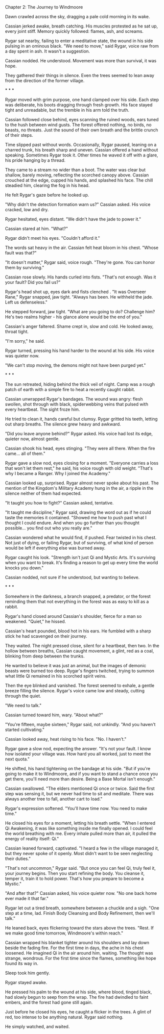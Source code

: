 Chapter 2: The Journey to Windmoore

Dawn crawled across the sky, dragging a pale cold morning in its wake.

Cassian jerked awake, breath catching. His muscles protested as he sat up, every joint stiff. Memory quickly followed: flames, ash, and screams. 

Rygar sat nearby, failing to enter a meditative state, the wound in his side pulsing in an ominous black. "We need to move," said Rygar, voice raw from a day spent in ash. It wasn't a suggestion. 

Cassian nodded. He understood. Movement was more than survival, it was hope.

They gathered their things in silence. Even the trees seemed to lean away from the direction of the former village.

\* \* \*

Rygar moved with grim purpose, one hand clamped over his side. Each step was deliberate, his boots dragging through fresh growth. His face stayed tight and unreadable, but the tremble in his arm told the truth.

Cassian followed close behind, eyes scanning the ruined woods, ears tuned to the hush between wind gusts. The forest offered nothing, no birds, no beasts, no threats. Just the sound of their own breath and the brittle crunch of their steps.

Time slipped past without words. Occasionally, Rygar paused, leaning on a charred trunk, his breath sharp and uneven. Cassian offered a hand without speaking. Sometimes Rygar took it. Other times he waved it off with a glare, his pride hanging by a thread.

They came to a stream no wider than a boot. The water was clear but shallow, barely moving, reflecting the scorched canopy above. Cassian crouched at the edge, cupped his hands, and splashed his face. The chill steadied him, clearing the fog in his head.

He felt Rygar's gaze before he looked up.

"Why didn't the detection formation warn us?" Cassian asked. His voice cracked, low and dry.

Rygar hesitated, eyes distant. "We didn't have the jade to power it."

Cassian stared at him. "What?"

Rygar didn't meet his eyes. "Couldn't afford it."

The words sat heavy in the air. Cassian felt heat bloom in his chest. "Whose fault was that?"

"It doesn't matter," Rygar said, voice rough. "They're gone. You can honor them by surviving."

Cassian rose slowly. His hands curled into fists. "That's not enough. Was it your fault? Did you fail us?"

Rygar's head shot up, eyes dark and fists clenched . "It was Overseer Rane," Rygar snapped, jaw tight. "Always has been. He withheld the jade. Left us defenseless."

He stepped forward, jaw tight. "What are you going to do? Challenge him? He's two realms higher - his glance alone would be the end of you."

Cassian's anger faltered. Shame crept in, slow and cold. He looked away, throat tight.

"I'm sorry," he said.

Rygar turned, pressing his hand harder to the wound at his side. His voice was quieter now.

"We can't stop moving, the demons might not have been purged yet."

\* \* \*

The sun retreated, hiding behind the thick veil of night. Camp was a rough patch of earth with a simple fire to heat a recently caught rabbit.

Cassian unwrapped Rygar's bandages. The wound was angry: flesh swollen, shot through with black, spiderwebbing veins that pulsed with every heartbeat. The sight froze him.

He tried to clean it, hands careful but clumsy. Rygar gritted his teeth, letting out sharp breaths. The silence grew heavy and awkward.

"Did you leave anyone behind?" Rygar asked. His voice had lost its edge, quieter now, almost gentle.

Cassian shook his head, eyes stinging. "They were all there. When the fire came… all of them."

Rygar gave a slow nod, eyes closing for a moment. "Everyone carries a loss that won't let them rest," he said, his voice rough with old weight. "That's why I became a Ranger. Why I joined the Academy."

Cassian looked up, surprised. Rygar almost never spoke about his past. The mention of the Kingdom's Military Academy hung in the air, a ripple in the silence neither of them had expected.

"It taught you how to fight?" Cassian asked, tentative.

"It taught me discipline," Rygar said, drawing the word out as if he could taste the memories it contained. "Showed me how to push past what I thought I could endure. And when you go further than you thought possible... you find out who you really are."

Cassian wondered what he would find, if pushed. Fear twisted in his chest. Not just of dying, or failing Rygar, but of surviving, of what kind of person would be left if everything else was burned away.

Rygar caught his look. "Strength isn't just Qi and Mystic Arts. It's surviving when you want to break. It's finding a reason to get up every time the world knocks you down."

Cassian nodded, not sure if he understood, but wanting to believe.

\* \* \*

Somewhere in the darkness, a branch snapped, a predator, or the forest reminding them that not everything in the forest was as easy to kill as a rabbit.

Rygar's hand closed around Cassian's shoulder, fierce for a man so weakened. "Quiet," he hissed.

Cassian's heart pounded, blood hot in his ears. He fumbled with a sharp stick he had scavenged on their journey.

They waited. The night pressed close, silent for a heartbeat, then two. In the hollow between breaths, Cassian caught movement, a glint, red as a coal, blinking from deep between the trunks.

He wanted to believe it was just an animal, but the images of demonic beasts were burned too deep. Rygar's fingers twitched, trying to summon what little Qi remained in his scorched spirit veins.

Then the eye blinked and vanished. The forest seemed to exhale, a gentle breeze filling the silence. Rygar's voice came low and steady, cutting through the quiet.

"We need to talk."

Cassian turned toward him, wary. "About what?"

"You're fifteen, maybe sixteen," Rygar said, not unkindly. "And you haven't started cultivating."

Cassian looked away, heat rising to his face. "No. I haven't."

Rygar gave a slow nod, expecting the answer. "It's not your fault. I know how isolated your village was. How hard you all worked, just to meet the next quota."

He shifted, his hand tightening on the bandage at his side. "But if you're going to make it to Windmoore, and if you want to stand a chance once you get there, you'll need more than desire. Being a Base Mortal isn't enough."

Cassian swallowed. "The elders mentioned Qi once or twice. Said the first step was sensing it, but we never had time to sit and meditate. There was always another tree to fall, another cart to load."

Rygar's expression softened. "You'll have time now. You need to make time."

He closed his eyes for a moment, letting his breath settle. "When I entered Qi Awakening, it was like something inside me finally opened. I could feel the world breathing with me. Every inhale pulled more than air, it pulled the energy of reality itself: Qi."

Cassian leaned forward, captivated. "I heard a few in the village managed it, but they never spoke of it openly. Most didn't want to be seen neglecting their duties."

"That's not uncommon," Rygar said. "But once you can feel Qi, truly feel it, your journey begins. Then you start refining the body. You cleanse it, temper it, train it to hold power. That's how you prepare to become a Mystic."

"And after that?" Cassian asked, his voice quieter now. "No one back home ever made it that far."

Rygar let out a tired breath, somewhere between a chuckle and a sigh. "One step at a time, lad. Finish Body Cleansing and Body Refinement, then we'll talk."

He leaned back, eyes flickering toward the stars above the trees. "Rest. If we make good time tomorrow, Windmoore's within reach."

Cassian wrapped his blanket tighter around his shoulders and lay down beside the fading fire. For the first time in days, the ache in his chest loosened. He imagined Qi in the air around him, waiting. The thought was strange, wondrous. For the first time since the flames, something like hope found its way in.

Sleep took him gently.

Rygar stayed awake.

He pressed his palm to the wound at his side, where blood, tinged black, had slowly begun to seep from the wrap. The fire had dwindled to faint embers, and the forest had gone still again.

Just before he closed his eyes, he caught a flicker in the trees. A glint of red, too intense to be anything natural.
Rygar said nothing.

He simply watched, and waited.
